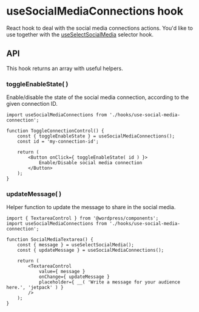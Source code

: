# useSocialMediaConnections hook

React hook to deal with the social media connections actions.
You'd like to use together with the [useSelectSocialMedia](../use-select-social-media) selector hook.

## API 

This hook returns an array with useful helpers.

### toggleEnableState( <id> )

Enable/disable the state of the social media connection, according to the given connection ID.

```es6
import useSocialMediaConnections from './hooks/use-social-media-connection';

function ToggleConnectionControl() {
	const { toggleEnableState } = useSocialMediaConnections();
	const id = 'my-connection-id';

	return (
		<Button onClick={ toggleEnableState( id ) }>
			Enable/Disable social media connection
		</Button>
	);
}
```

### updateMessage( <message> )

Helper function to update the message to share in the social media.

```es6
import { TextareaControl } from '@wordpress/components';
import useSocialMediaConnections from './hooks/use-social-media-connection';

function SocialMediaTextarea() {
	const { message } = useSelectSocialMedia();
	const { updateMessage } = useSocialMediaConnections();

	return (
		<TextareaControl
			value={ message }
			onChange={ updateMessage }
			placeholder={ __( 'Write a message for your audience here.', 'jetpack' ) }
		/>
	);
}
```
